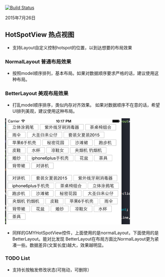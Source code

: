 [![Build Status](https://travis-ci.org/778477/GMYHotSpotView.png)](https://travis-ci.org/778477/GMYHotSpotView)

2015年7月26日 

## HotSpotView 热点视图

* 支持Layout自定义控制hotspot的位置，以到达想要的布局效果

### NormalLayout 普通布局效果
* 按照model顺序排列，基本布局。如果对数据顺序要求严格的话，建议使用这种布局。

### BetterLayout 美观布局效果
* 打乱model顺序排序，类似内存对齐效果。 如果对数据顺序不在意的话，希望UI排列美观，建议使用这种布局。


![pic](https://github.com/778477/GMYHotSpotView/blob/master/src/%E5%B1%8F%E5%B9%95%E5%BF%AB%E7%85%A7%202015-07-26%20%E4%B8%8B%E5%8D%8810.17.48.png)

* 同样的GMYHotSpotView控件，上面使用的是normalLayout，下面使用的是BetterLayout。能对比发现 BetterLayout在布局方面比NormalLayout更为紧凑一些。数据差异(文案长度)越大，效果越明显。


### TODO List
* 支持长按触发修改状态(可拖动，可删除）